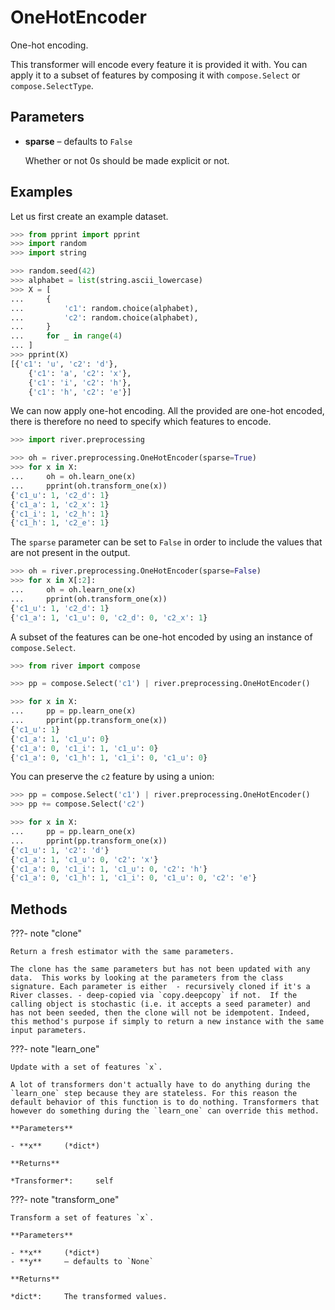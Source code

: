 # OneHotEncoder

One-hot encoding.

This transformer will encode every feature it is provided it with. You can apply it to a subset of features by composing it with `compose.Select` or `compose.SelectType`.

## Parameters

- **sparse** – defaults to `False`

    Whether or not 0s should be made explicit or not.



## Examples

Let us first create an example dataset.

```python
>>> from pprint import pprint
>>> import random
>>> import string

>>> random.seed(42)
>>> alphabet = list(string.ascii_lowercase)
>>> X = [
...     {
...         'c1': random.choice(alphabet),
...         'c2': random.choice(alphabet),
...     }
...     for _ in range(4)
... ]
>>> pprint(X)
[{'c1': 'u', 'c2': 'd'},
    {'c1': 'a', 'c2': 'x'},
    {'c1': 'i', 'c2': 'h'},
    {'c1': 'h', 'c2': 'e'}]

```

We can now apply one-hot encoding. All the provided are one-hot encoded, there is therefore
no need to specify which features to encode.

```python
>>> import river.preprocessing

>>> oh = river.preprocessing.OneHotEncoder(sparse=True)
>>> for x in X:
...     oh = oh.learn_one(x)
...     pprint(oh.transform_one(x))
{'c1_u': 1, 'c2_d': 1}
{'c1_a': 1, 'c2_x': 1}
{'c1_i': 1, 'c2_h': 1}
{'c1_h': 1, 'c2_e': 1}

```

The `sparse` parameter can be set to `False` in order to include the values that are not
present in the output.

```python
>>> oh = river.preprocessing.OneHotEncoder(sparse=False)
>>> for x in X[:2]:
...     oh = oh.learn_one(x)
...     pprint(oh.transform_one(x))
{'c1_u': 1, 'c2_d': 1}
{'c1_a': 1, 'c1_u': 0, 'c2_d': 0, 'c2_x': 1}

```

A subset of the features can be one-hot encoded by using an instance of `compose.Select`.

```python
>>> from river import compose

>>> pp = compose.Select('c1') | river.preprocessing.OneHotEncoder()

>>> for x in X:
...     pp = pp.learn_one(x)
...     pprint(pp.transform_one(x))
{'c1_u': 1}
{'c1_a': 1, 'c1_u': 0}
{'c1_a': 0, 'c1_i': 1, 'c1_u': 0}
{'c1_a': 0, 'c1_h': 1, 'c1_i': 0, 'c1_u': 0}

```

You can preserve the `c2` feature by using a union:

```python
>>> pp = compose.Select('c1') | river.preprocessing.OneHotEncoder()
>>> pp += compose.Select('c2')

>>> for x in X:
...     pp = pp.learn_one(x)
...     pprint(pp.transform_one(x))
{'c1_u': 1, 'c2': 'd'}
{'c1_a': 1, 'c1_u': 0, 'c2': 'x'}
{'c1_a': 0, 'c1_i': 1, 'c1_u': 0, 'c2': 'h'}
{'c1_a': 0, 'c1_h': 1, 'c1_i': 0, 'c1_u': 0, 'c2': 'e'}
```

## Methods

???- note "clone"

    Return a fresh estimator with the same parameters.

    The clone has the same parameters but has not been updated with any data.  This works by looking at the parameters from the class signature. Each parameter is either  - recursively cloned if it's a River classes. - deep-copied via `copy.deepcopy` if not.  If the calling object is stochastic (i.e. it accepts a seed parameter) and has not been seeded, then the clone will not be idempotent. Indeed, this method's purpose if simply to return a new instance with the same input parameters.

    
???- note "learn_one"

    Update with a set of features `x`.

    A lot of transformers don't actually have to do anything during the `learn_one` step because they are stateless. For this reason the default behavior of this function is to do nothing. Transformers that however do something during the `learn_one` can override this method.

    **Parameters**

    - **x**     (*dict*)    
    
    **Returns**

    *Transformer*:     self
    
???- note "transform_one"

    Transform a set of features `x`.

    **Parameters**

    - **x**     (*dict*)    
    - **y**     – defaults to `None`    
    
    **Returns**

    *dict*:     The transformed values.
    
